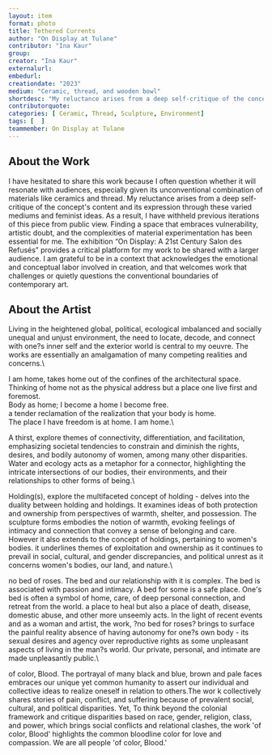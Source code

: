 ```yaml
---
layout: item
format: photo
title: Tethered Currents
author: "On Display at Tulane"
contributor: "Ina Kaur"
group: 
creator: "Ina Kaur"
externalurl: 
embedurl: 
creationdate: "2023"
medium: "Ceramic, thread, and wooden bowl"
shortdesc: "My reluctance arises from a deep self-critique of the concept's content."
contributorquote: 
categories: [ Ceramic, Thread, Sculpture, Environment]
tags: [  ]
teammember: On Display at Tulane
---
```


## About the Work

I have hesitated to share this work because I often question whether it will resonate with audiences, especially given its unconventional combination of materials like ceramics and thread. My reluctance arises from a deep self-critique of the concept's content and its expression through these varied mediums and feminist ideas. As a result, I have withheld previous iterations of this piece from public view. Finding a space that embraces vulnerability, artistic doubt, and the complexities of material experimentation has been essential for me. The exhibition “On Display: A 21st Century Salon des Refusés” provides a critical platform for my work to be shared with a larger audience. I am grateful to be in a context that acknowledges the emotional and conceptual labor involved in creation, and that welcomes work that challenges or quietly questions the conventional boundaries of contemporary art. 

## About the Artist

Living in the heightened global, political, ecological imbalanced and socially unequal and unjust environment, the need to locate, decode, and connect with one?s inner self and the exterior world is central to my oeuvre. The works are essentially an amalgamation of many competing realities and concerns.\

I am home, takes home out of the confines of the architectural space. Thinking of home not as the physical address but a place one live first and foremost.\
Body as home; I become a home I become free.\
a tender reclamation of the realization that your body is home.\
The place I have freedom is at home. I am home.\

A thirst, explore themes of connectivity, differentiation, and facilitation, emphasizing societal tendencies to constrain and diminish the rights, desires, and bodily autonomy of women, among many other disparities. Water and ecology acts as a metaphor for a connector, highlighting the intricate intersections of our bodies, their environments, and their relationships to other forms of being.\

Holding(s), explore the multifaceted concept of holding - delves into the duality between holding and holdings. It examines ideas of both protection and ownership from perspectives of warmth, shelter, and possession. The sculpture forms embodies the notion of warmth, evoking feelings of intimacy and connection that convey a sense of belonging and care. However it also extends to the concept of holdings, pertaining to women's bodies. it underlines themes of exploitation and ownership as it continues to prevail in social, cultural, and gender discrepancies, and political unrest as it concerns women's bodies, our land, and nature.\

no bed of roses. The bed and our relationship with it is complex. The bed is associated with passion and intimacy. A bed for some is a safe place. One's bed is often a symbol of home, care, of deep personal connection, and retreat from the world. a place to heal but also a place of death, disease, domestic abuse, and other more unseemly acts. In the light of recent events and as a woman and artist, the work, ?no bed for roses? brings to surface the painful reality absence of having autonomy for one?s own body - its sexual desires and agency over reproductive rights as some unpleasant aspects of living in the man?s world. Our private, personal, and intimate are made unpleasantly public.\

of color, Blood. The portrayal of many black and blue, brown and pale faces embraces our unique yet common humanity to assert our individual and collective ideas to realize oneself in relation to others.The wor k collectively shares stories of pain, conflict, and suffering because of prevalent social, cultural, and political disparities. Yet, To think beyond the colonial framework and critique disparities based on race, gender, religion, class, and power, which brings social conflicts and relational clashes, the work 'of color, Blood' highlights the common bloodline color for love and compassion. We are all people 'of color, Blood.'
